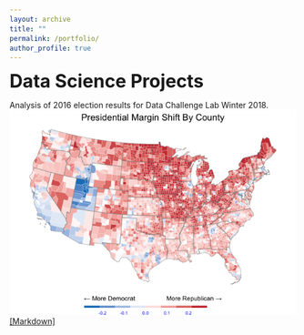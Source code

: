 ```yaml
---
layout: archive
title: ""
permalink: /portfolio/
author_profile: true
---
```


<!-------------------------------------------------------------------------------
                              Data Science Projects                  
--------------------------------------------------------------------------------->
<strong><font size = "6">Data Science Projects</font></strong>

<!--- ------------------------- P50 Paper ------------------------ --->
<p>Analysis of 2016 election results for Data Challenge Lab Winter 2018.<br>
<img src="/files/party_shift_per_county.png" alt="Broken"><br>
<a href="https://github.com/djolear/dcl_projects/blob/master/c15-election-2016-3/challenge.md">[Markdown]</a>
</p>
